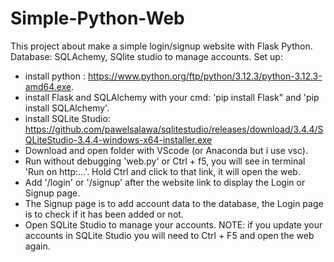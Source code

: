 # Simple-Python-Web
This project about make a simple login/signup website with Flask Python.
Database: SQLAchemy, SQlite studio to manage accounts.
Set up: 
  + install python : https://www.python.org/ftp/python/3.12.3/python-3.12.3-amd64.exe.
  + install Flask and SQLAlchemy with your cmd: 'pip install Flask" and 'pip install SQLAlchemy'.
  + install SQLite Studio: https://github.com/pawelsalawa/sqlitestudio/releases/download/3.4.4/SQLiteStudio-3.4.4-windows-x64-installer.exe
  + Download and open folder with VScode (or Anaconda but i use vsc).
  + Run without debugging 'web.py' or Ctrl + f5, you will see in terminal 'Run on http:...'. Hold Ctrl and click to that link, it will open the web.
  + Add '/login' or '/signup' after the website link to display the Login or Signup page.
  + The Signup page is to add account data to the database, the Login page is to check if it has been added or not.
  + Open SQLite Studio to manage your accounts.
NOTE: if you update your accounts in SQLite Studio you will need to Ctrl + F5 and open the web again.
